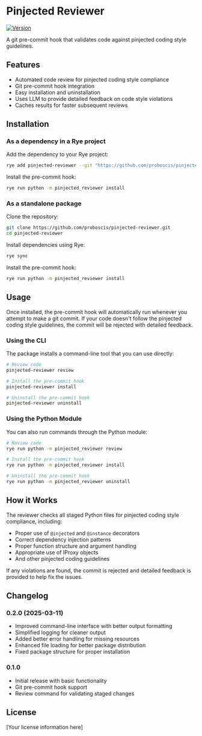 # Pinjected Reviewer

[![Version](https://img.shields.io/badge/version-0.2.0-blue.svg)](https://github.com/proboscis/pinjected-reviewer)

A git pre-commit hook that validates code against pinjected coding style guidelines.

## Features

- Automated code review for pinjected coding style compliance
- Git pre-commit hook integration
- Easy installation and uninstallation
- Uses LLM to provide detailed feedback on code style violations
- Caches results for faster subsequent reviews

## Installation

### As a dependency in a Rye project

Add the dependency to your Rye project:

```bash
rye add pinjected-reviewer --git "https://github.com/proboscis/pinjected-reviewer.git"
```

Install the pre-commit hook:

```bash
rye run python -m pinjected_reviewer install
```

### As a standalone package

Clone the repository:

```bash
git clone https://github.com/proboscis/pinjected-reviewer.git
cd pinjected-reviewer
```

Install dependencies using Rye:

```bash
rye sync
```

Install the pre-commit hook:

```bash
rye run python -m pinjected_reviewer install
```

## Usage

Once installed, the pre-commit hook will automatically run whenever you attempt to make a git commit. If your code doesn't follow the pinjected coding style guidelines, the commit will be rejected with detailed feedback.

### Using the CLI

The package installs a command-line tool that you can use directly:

```bash
# Review code
pinjected-reviewer review

# Install the pre-commit hook
pinjected-reviewer install

# Uninstall the pre-commit hook
pinjected-reviewer uninstall
```

### Using the Python Module

You can also run commands through the Python module:

```bash
# Review code
rye run python -m pinjected_reviewer review

# Install the pre-commit hook
rye run python -m pinjected_reviewer install

# Uninstall the pre-commit hook
rye run python -m pinjected_reviewer uninstall
```

## How it Works

The reviewer checks all staged Python files for pinjected coding style compliance, including:

- Proper use of `@injected` and `@instance` decorators
- Correct dependency injection patterns
- Proper function structure and argument handling
- Appropriate use of IProxy objects
- And other pinjected coding guidelines

If any violations are found, the commit is rejected and detailed feedback is provided to help fix the issues.

## Changelog

### 0.2.0 (2025-03-11)
- Improved command-line interface with better output formatting
- Simplified logging for cleaner output
- Added better error handling for missing resources
- Enhanced file loading for better package distribution
- Fixed package structure for proper installation

### 0.1.0
- Initial release with basic functionality
- Git pre-commit hook support
- Review command for validating staged changes

## License

[Your license information here]